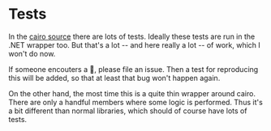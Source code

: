 # Tests

In the [cairo source](https://gitlab.com/saiwp/cairo/-/tree/master/test?ref_type=heads) there are lots of tests.
Ideally these tests are run in the .NET wrapper too. But that's a lot -- and here really a lot -- of work, which I won't do now.

If someone encouters a :bug:, please file an issue. Then a test for reproducing this will be added, so that at least that bug won't happen again.

On the other hand, the most time this is a quite thin wrapper around cairo.
There are only a handful members where some logic is performed. Thus it's a bit different than normal libraries, which should of course have lots of tests.
